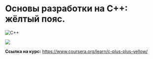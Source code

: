 # Основы разработки на C++: жёлтый пояс.

<img alt="C++" src="https://img.shields.io/badge/c++%20-%2300599C.svg?&style=for-the-badge&logo=c%2B%2B&ogoColor=white"/>

![](https://pp.userapi.com/c840728/v840728697/4605f/bPSrUFmQuKY.jpg?ava=1)

**Ссылка на курс:** https://www.coursera.org/learn/c-plus-plus-yellow/
